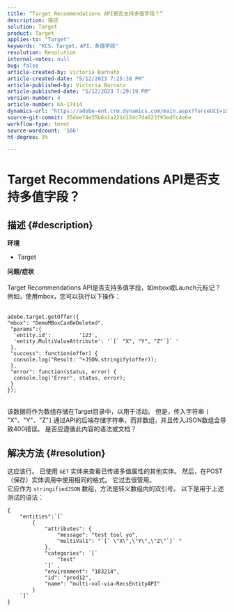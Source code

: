 ```yaml
---
title: “Target Recommendations API是否支持多值字段？”
description: 描述
solution: Target
product: Target
applies-to: "Target"
keywords: "KCS，Target，API，多值字段"
resolution: Resolution
internal-notes: null
bug: false
article-created-by: Victoria Barnato
article-created-date: "5/12/2023 7:25:38 PM"
article-published-by: Victoria Barnato
article-published-date: "5/12/2023 7:29:19 PM"
version-number: 4
article-number: KA-17414
dynamics-url: "https://adobe-ent.crm.dynamics.com/main.aspx?forceUCI=1&pagetype=entityrecord&etn=knowledgearticle&id=8526cec3-faf0-ed11-8849-6045bd006ce9"
source-git-commit: 35dee74e35b6a1a221d124c7da023f93edfc4e6e
workflow-type: tm+mt
source-wordcount: '166'
ht-degree: 3%

---
```


# Target Recommendations API是否支持多值字段？

## 描述 {#description}

<b>环境</b>
- Target


<b>问题/症状</b>
<br><br>Target Recommendations API是否支持多值字段，如mbox或Launch元标记？例如，使用mbox，您可以执行以下操作：<br><br>

```
adobe.target.getOffer({
"mbox": "DemoMBoxCanBeDeleted",
 "params":{
  'entity.id':         '123',   
  'entity.MultiValueAttribute': '`[` "X", "Y", "Z"`]` '
 },
 "success": function(offer) {
  console.log("Result: "+JSON.stringify(offer));
 },
 "error": function(status, error) {
  console.log('Error', status, error);
 }
});
```

<br>该数据将作为数组存储在Target目录中，以用于活动。 但是，传入字符串 `[` &quot;X&quot;、&quot;Y&quot;、&quot;Z&quot;`]`  通过API的后端存储字符串，而非数组，并且传入JSON数组会导致400错误。 是否应遵循此内容的语法或文档？

## 解决方法 {#resolution}


这应该行。 已使用 `GET` 实体来查看已传递多值属性的其他实体。 然后，在POST（保存）实体调用中使用相同的格式。 它过去很管用。
<br>它应作为 `stringifiedJSON` 数组，方法是转义数组内的双引号。 以下是用于上述测试的语法：<br>

```
{
    "entities":`[` 
        {
            "attributes": {
                "message": "test tool yo",
                "multiVal1": "`[` \"X\",\"Y\",\"Z\"`]` "
            },
            "categories": `[` 
                "test"
            `]` ,
            "environment": "183214",
            "id": "prod12",
            "name": "multi-val-via-RecsEntityAPI"
        }
    `]` 
}
```


